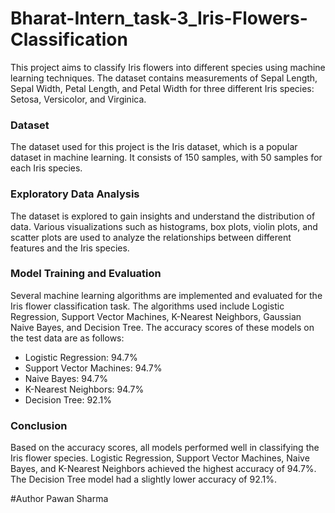 # Bharat-Intern_task-3_Iris-Flowers-Classification

This project aims to classify Iris flowers into different species using machine learning techniques. The dataset contains measurements of Sepal Length, Sepal Width, Petal Length, and Petal Width for three different Iris species: Setosa, Versicolor, and Virginica.

### Dataset
The dataset used for this project is the Iris dataset, which is a popular dataset in machine learning. It consists of 150 samples, with 50 samples for each Iris species.

### Exploratory Data Analysis
The dataset is explored to gain insights and understand the distribution of data. Various visualizations such as histograms, box plots, violin plots, and scatter plots are used to analyze the relationships between different features and the Iris species.

### Model Training and Evaluation
Several machine learning algorithms are implemented and evaluated for the Iris flower classification task. The algorithms used include Logistic Regression, Support Vector Machines, K-Nearest Neighbors, Gaussian Naive Bayes, and Decision Tree. The accuracy scores of these models on the test data are as follows:

- Logistic Regression: 94.7%
- Support Vector Machines: 94.7%
- Naive Bayes: 94.7%
- K-Nearest Neighbors: 94.7%
- Decision Tree: 92.1%

### Conclusion
Based on the accuracy scores, all models performed well in classifying the Iris flower species. Logistic Regression, Support Vector Machines, Naive Bayes, and K-Nearest Neighbors achieved the highest accuracy of 94.7%. The Decision Tree model had a slightly lower accuracy of 92.1%.

#Author
Pawan Sharma
